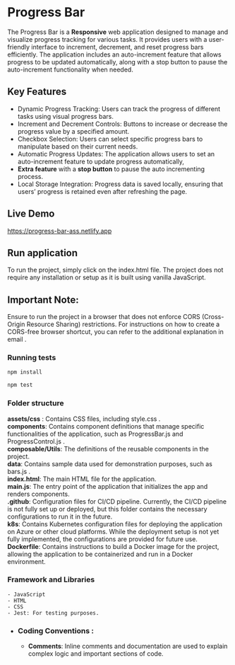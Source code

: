 # Progress Bar

The Progress Bar is a **Responsive** web application designed to manage and visualize progress tracking for various tasks. It provides users with a user-friendly interface to increment, decrement, and reset progress bars efficiently. The application includes an auto-increment feature that allows progress to be updated automatically, along with a stop button to pause the auto-increment functionality when needed.

## Key Features

- Dynamic Progress Tracking: Users can track the progress of different tasks using visual progress bars.
- Increment and Decrement Controls: Buttons to increase or decrease the progress value by a specified amount.
- Checkbox Selection: Users can select specific progress bars to manipulate based on their current needs.
- Automatic Progress Updates: The application allows users to set an auto-increment feature to update progress automatically,
- **Extra feature** with a **stop button** to pause the auto incrementing process.
- Local Storage Integration: Progress data is saved locally, ensuring that users’ progress is retained even after refreshing the page.

## Live Demo

https://progress-bar-ass.netlify.app

## Run application

To run the project, simply click on the index.html file. The project does not require any installation or setup as it is built using vanilla JavaScript.

## Important Note:

Ensure to run the project in a browser that does not enforce CORS (Cross-Origin Resource Sharing) restrictions. For instructions on how to create a CORS-free browser shortcut, you can refer to the additional explanation in email .

### Running tests

```sh
npm install
```

```sh
npm test
```

### Folder structure

**assets/css** : Contains CSS files, including style.css .  
**components**: Contains component definitions that manage specific functionalities of the application, such as ProgressBar.js and ProgressControl.js .  
**composable/Utils**: The definitions of the reusable components in the project.  
**data**: Contains sample data used for demonstration purposes, such as bars.js .  
**index.html**: The main HTML file for the application.  
**main.js**: The entry point of the application that initializes the app and renders components.  
**.github**: Configuration files for CI/CD pipeline. Currently, the CI/CD pipeline is not fully set up or deployed, but this folder contains the necessary configurations to run it in the future.  
**k8s**: Contains Kubernetes configuration files for deploying the application on Azure or other cloud platforms. While the deployment setup is not yet fully implemented, the configurations are provided for future use.  
**Dockerfile**: Contains instructions to build a Docker image for the project, allowing the application to be containerized and run in a Docker environment.

### Framework and Libraries

    - JavaScript
    - HTML
    - CSS
    - Jest: For testing purposes.

- ### Coding Conventions :
  - **Comments**: Inline comments and documentation are used to explain complex logic and important sections of code.
